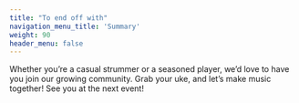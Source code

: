 ```yaml
---
title: "To end off with"
navigation_menu_title: 'Summary'
weight: 90
header_menu: false
---
```

Whether you’re a casual strummer or a seasoned player, we’d love to have you join our growing community. Grab your uke, and let’s make music together! See you at the next event!
